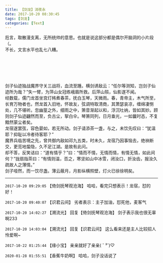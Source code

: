 ```yaml
---
title: 【剑龙】消夜永
date: 2017-10-20 08:30:45
tags: [剑龙]
categories: [Text]
---
```


<p dir="ltr"  >卮言，取散漫支离，无所统帅的意思。也就是说这部分都是偶尔开脑洞的小片段（。<br />不长，文言水平也乱七八糟。<br /><br /><br /><br /><br /><br /></p> 
<p dir="ltr"  >剑子仙迹独战魔界守关三战将，血流至踵。横剑诱敌云：“任尔等测知，岂剑子仙迹所为哉？”失一臂，为萍山女冠练峨眉所救。后萍山殒，仙影遂不闻。<br />经数载，儒门龙首坐宫灯帏煮春茶，抚白玉琴，天微雨。春，青帝主，木气所至，长育万物者也，然龙首入旧地，怀故友，弦调特取清商，其萧瑟哀凉，缠绵凄恻处，几不堪听。忽幽篁之外，细雨之中，箫音渐起以和，浮沉吐纳，皆如其妙。顾则剑子仙迹翩然而至，负古尘，挐白伞。琴箫同列，日月垂光，一如曩时态，不复黯然蒙尘者矣。<br />龙宿遂罢弦，容色晏如，若无所动。剑子请添茶一盏，与之，未饮先叹曰：“犹温耶？抑耻以冷者待客耶？”<br />魔界兵临苦境之先，曾共御内敌如邓九五类，时未久，龙宿乃因事恼去，绝袂断交，更觅地蛰隐，久不足江湖。是故有此问。<br />却不答，反笑诘曰：“道有情乎？”曰：“情而不情，无情而情，有情无情，如此间何？”拢扇指茶曰：“有情则温，否之，寒坚如山中冰雪，闭汝口，折汝齿，报汝久疏故人之薄情。”<br />剑子哑然，而一饮尽盏。薄云蔽月，月影纵横照壁，灯火已徐徐明矣。</p>

<!-- more -->

---

`2017-10-20 09:29:05` 【倚剑抚琴观沧海】 哈哈，看完只想表示！龙宿，怼的好！

`2017-10-20 09:40:07` 【识君云间】 劣者表示：主子加油，怼死他，麦客气

`2017-10-20 14:02:27` 【溯流光】 回复【倚剑抚琴观沧海】 剑子表示我也很无辜啊233

`2017-10-20 14:03:04` 【溯流光】 回复【识君云间】 这么看来还是主人比较招人怜爱啊~

`2017-10-22 01:25:44` 【缘小宝】 亲亲就好了亲亲( ˘ ³˘)♡

`2020-01-28 01:55:51` 【香蕉牛奶啊】 哈哈，剑子没话说了
